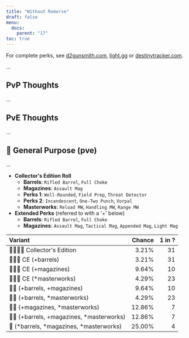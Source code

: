 ```yaml
---
title: "Without Remorse"
draft: false
menu:
  docs:
    parent: "17"
toc: true
---
```


For complete perks, see [d2gunsmith.com](https://d2gunsmith.com/w/1478986057), [light.gg](https://www.light.gg/db/items/1478986057) or [destinytracker.com](https://destinytracker.com/destiny-2/db/items/1478986057).

...

## PvP Thoughts

...

## PvE Thoughts

...

## 👾 General Purpose (pve)

...

* **Collector's Edition Roll**
  * **Barrels**: `Rifled Barrel`, `Full Choke`
  * **Magazines**: `Assault Mag`
  * **Perks 1**: `Well-Rounded`, `Field Prep`, `Threat Detector`
  * **Perks 2**: `Incandescent`, `One-Two Punch`, `Vorpal`
  * **Masterworks**: `Reload MW`, `Handling MW`, `Range MW`
* **Extended Perks** (referred to with a '+' below)
  * **Barrels**: `Rifled Barrel`, `Full Choke`
  * **Magazines**: `Assault Mag`, `Tactical Mag`, `Appended Mag`, `Light Mag`

| Variant | Chance | 1 in ? |
|:-|-:|-:|
| 👾👾👾🌟 Collector's Edition | 3.21% | 31 |
| 👾👾👾 CE (+barrels) | 3.21% | 31 |
| 👾👾👾 CE (+magazines) | 9.64% | 10 |
| 👾👾👾 CE (*masterworks) | 4.29% | 23 |
| 👾👾 (+barrels, +magazines) | 9.64% | 10 |
| 👾👾 (+barrels, *masterworks) | 4.29% | 23 |
| 👾👾 (+magazines, *masterworks) | 12.86% | 7 |
| 👾👾 (+barrels, +magazines, *masterworks) | 12.86% | 7 |
| 👾 (*barrels, *magazines, *masterworks) | 25.00% | 4 |

